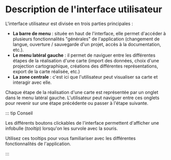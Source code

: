 # Description de l'interface utilisateur

<ZoomImg
    src="/ui.png"
    alt="Vue d'ensemble de l'interface"
    caption="Vue d'ensemble de l'interface lors de la réalisation d'une carte"
/>

L'interface utilisateur est divisée en trois parties principales :

- **La barre de menu** : située en haut de l'interface, elle permet d'accéder à plusieurs fonctionnalités "générales" de l'application (changement de langue, ouverture / sauvegarde d'un projet, accès à la documentation, etc.).
- **Le menu latéral gauche** : il permet de naviguer entre les différentes étapes de la réalisation d'une carte (import des données, choix d'une projection cartographique, créations des différentes représentations, export de la carte réalisée, etc.)
- **La zone centrale** : c'est ici que l'utilisateur peut visualiser sa carte et interagir avec elle.

Chaque étape de la réalisation d'une carte est représentée par un onglet dans le menu latéral gauche. L'utilisateur peut naviguer entre ces onglets pour revenir sur une étape précédente ou passer à l'étape suivante.

::: tip Conseil

Les différents boutons clickables de l'interface
permettent d'afficher une infobulle (*tooltip*) lorsqu'on les survole avec la souris.

Utilisez ces tooltips pour vous familiariser avec les différentes fonctionnalités de l'application.

:::